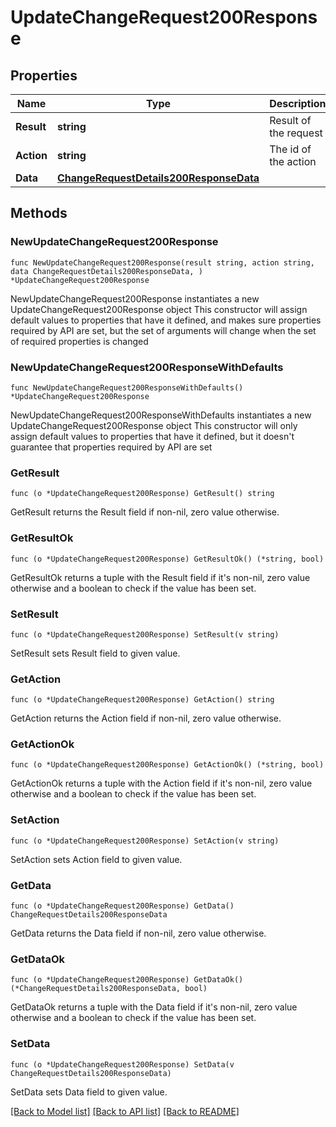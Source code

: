 # UpdateChangeRequest200Response

## Properties

Name | Type | Description | Notes
------------ | ------------- | ------------- | -------------
**Result** | **string** | Result of the request | 
**Action** | **string** | The id of the action | 
**Data** | [**ChangeRequestDetails200ResponseData**](ChangeRequestDetails200ResponseData.md) |  | 

## Methods

### NewUpdateChangeRequest200Response

`func NewUpdateChangeRequest200Response(result string, action string, data ChangeRequestDetails200ResponseData, ) *UpdateChangeRequest200Response`

NewUpdateChangeRequest200Response instantiates a new UpdateChangeRequest200Response object
This constructor will assign default values to properties that have it defined,
and makes sure properties required by API are set, but the set of arguments
will change when the set of required properties is changed

### NewUpdateChangeRequest200ResponseWithDefaults

`func NewUpdateChangeRequest200ResponseWithDefaults() *UpdateChangeRequest200Response`

NewUpdateChangeRequest200ResponseWithDefaults instantiates a new UpdateChangeRequest200Response object
This constructor will only assign default values to properties that have it defined,
but it doesn't guarantee that properties required by API are set

### GetResult

`func (o *UpdateChangeRequest200Response) GetResult() string`

GetResult returns the Result field if non-nil, zero value otherwise.

### GetResultOk

`func (o *UpdateChangeRequest200Response) GetResultOk() (*string, bool)`

GetResultOk returns a tuple with the Result field if it's non-nil, zero value otherwise
and a boolean to check if the value has been set.

### SetResult

`func (o *UpdateChangeRequest200Response) SetResult(v string)`

SetResult sets Result field to given value.


### GetAction

`func (o *UpdateChangeRequest200Response) GetAction() string`

GetAction returns the Action field if non-nil, zero value otherwise.

### GetActionOk

`func (o *UpdateChangeRequest200Response) GetActionOk() (*string, bool)`

GetActionOk returns a tuple with the Action field if it's non-nil, zero value otherwise
and a boolean to check if the value has been set.

### SetAction

`func (o *UpdateChangeRequest200Response) SetAction(v string)`

SetAction sets Action field to given value.


### GetData

`func (o *UpdateChangeRequest200Response) GetData() ChangeRequestDetails200ResponseData`

GetData returns the Data field if non-nil, zero value otherwise.

### GetDataOk

`func (o *UpdateChangeRequest200Response) GetDataOk() (*ChangeRequestDetails200ResponseData, bool)`

GetDataOk returns a tuple with the Data field if it's non-nil, zero value otherwise
and a boolean to check if the value has been set.

### SetData

`func (o *UpdateChangeRequest200Response) SetData(v ChangeRequestDetails200ResponseData)`

SetData sets Data field to given value.



[[Back to Model list]](../README.md#documentation-for-models) [[Back to API list]](../README.md#documentation-for-api-endpoints) [[Back to README]](../README.md)


